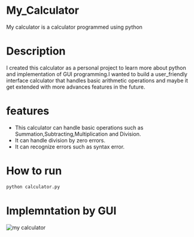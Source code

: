 # My_Calculator
My calculator is a calculator programmed using python
# Description
I created this calculator as a personal project to learn more about python and implementation of GUI programming.I wanted to build a user_friendly interface calculator that handles basic arithmetic operations and maybe it get extended with more advances features in the future.
# features
- This calculator can handle basic operations such as Summation,Subtracting,Multiplication and Division.
- It can handle division by zero errors.
- It can recognize errors such as syntax error.
# How to run
```bash
python calculator.py
```

# Implemntation by GUI 
![my calculator](https://github.com/user-attachments/assets/229663e9-49b0-4555-88b2-4ed1c6124f5b)
